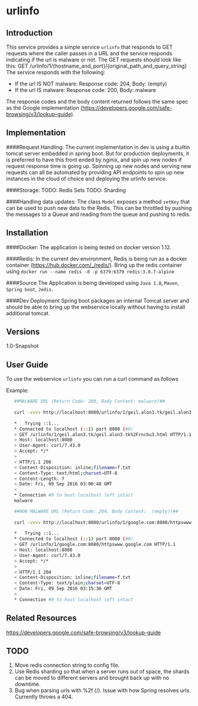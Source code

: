 # urlinfo
## Introduction
 This service provides a simple service `urlinfo` that responds to GET requests where the caller passes in a URL and the service responds indicating if the url is malware or not. 
 The GET requests should look like this:   GET /urlinfo/1/{hostname_and_port}/{original_path_and_query_string}
 The service responds with the following:
  - If the url IS NOT malware: Response code: 204, Body: (empty)
  - If the url IS malware: Response code: 200, Body: malware

 The response codes and the body content returned follows the same spec as the Google implementation (https://developers.google.com/safe-browsing/v3/lookup-guide).
  
## Implementation

####Request Handling:
The current implementation in dev is using a builtin tomcat server embedded in spring boot. But for production deployments, it is preferred to have this front ended by nginix, and spin up new nodes if request response time is going up. Spinning up new nodes and serving new requests can all be automated by providing API endpoints to spin up new instances in the cloud of choice and deploying the urlinfo service.

####Storage:
TODO: Redis Sets
TODO: Sharding

####Handling data updates:
The class `Model` exposes a method `setKey` that can be used to push new data to the Redis. This can be throttled by pushing the messages to a Queue and reading from the queue and pushing to redis.

## Installation
####Docker: 
The application is being tested on docker version 1.12.
 
####Redis:
In the current dev environment, Redis is being run as a docker container (https://hub.docker.com/_/redis/). Bring up the redis container using `docker run --name redis -d -p 6379:6379 redis:3.0.7-alpine`

####Source
The Application is being developed using `Java 1.8`, `Maven`, `Spring boot`, `Jedis`.

####Dev Deployment
Spring boot packages an internal Tomcat server and should be able to bring up the webservice locally without having to install additional tomcat.

## Versions
1.0-Snapshot

## User Guide
To use the webservice `urlinfo` you can run a curl command as follows

Example:
```Bash
   ##MALWARE URL (Return Code: 200, Body Content: malware)##
   
   curl -vvvv http://localhost:8080/urlinfo/1/geil.alon3.tk/geil.alon3.tk%2Frncbu3.html
   
   *   Trying ::1...
   * Connected to localhost (::1) port 8080 (#0)
   > GET /urlinfo/1/geil.alon3.tk/geil.alon3.tk%2Frncbu3.html HTTP/1.1
   > Host: localhost:8080
   > User-Agent: curl/7.43.0
   > Accept: */*
   >
   < HTTP/1.1 200
   < Content-Disposition: inline;filename=f.txt
   < Content-Type: text/html;charset=UTF-8
   < Content-Length: 7
   < Date: Fri, 09 Sep 2016 03:00:48 GMT
   <
   * Connection #0 to host localhost left intact
   malware

```

```Bash
   ##NON MALWARE URL (Return Code: 204, Body Content:  (empty))##
   
   curl -vvvv http://localhost:8080/urlinfo/1/google.com:8080/httpswww.google.com
   
   *   Trying ::1...
   * Connected to localhost (::1) port 8080 (#0)
   > GET /urlinfo/1/google.com:8080/httpswww.google.com HTTP/1.1
   > Host: localhost:8080
   > User-Agent: curl/7.43.0
   > Accept: */*
   >
   < HTTP/1.1 204
   < Content-Disposition: inline;filename=f.txt
   < Content-Type: text/plain;charset=UTF-8
   < Date: Fri, 09 Sep 2016 03:15:36 GMT
   <
   * Connection #0 to host localhost left intact

```


## Related Resources
https://developers.google.com/safe-browsing/v3/lookup-guide

## TODO
1. Move redis connection string to config file.
2. Use Redis sharding so that when a server runs out of space, the shards can be moved to different servers and brought back up with no downtime.
3. Bug when parsing urls with %2f (/). Issue with how Spring resolves urls. Currently throws a 404.


